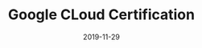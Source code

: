 ---
layout: post
title: "Google CLoud Certification"
description: "Google mengerluarkan sejumlah sertifikasi untuk para profesional yang bertujuan memberikan hak untuk adopsi service cloud yang disediakan Google secara profesional. Saya cukup tertarik untuk mengambilnya dan berikut adalah catatan perjalanan saya dalam mengambil sertifikasi tersebut"
date: 2019-11-29
categories: 'catatan'
tags: [technology, google-cloud, certification]
comments: true
share: true
hidden: true
---
